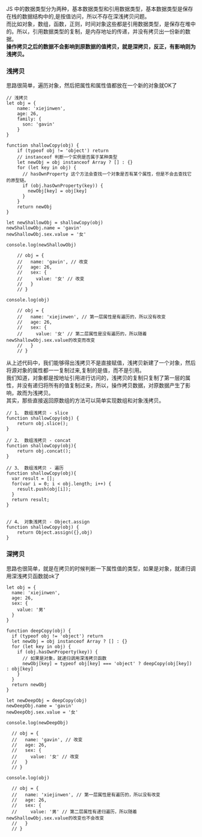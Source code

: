 JS 中的数据类型分为两种，基本数据类型和引用数据类型，基本数据类型是保存在栈的数据结构中的,是按值访问，所以不存在深浅拷贝问题。<br>
而比如对象，数组，函数，正则，时间对象这些都是引用数据类型，是保存在堆中的。所以，引用数据类型的复制，是内存地址的传递，并没有拷贝出一份新的数据。<br>
**操作拷贝之后的数据不会影响到原数据的值拷贝，就是深拷贝，反正，有影响则为浅拷贝。**

### 浅拷贝
思路很简单，遍历对象，然后把属性和属性值都放在一个新的对象就OK了<br>
	
	// 浅拷贝
	let obj = {
		name: 'xiejinwen',
		age: 26,
		family: {
		  son: 'gavin'
		}
	}
	
	function shallowCopy(obj) {
		if (typeof obj != 'object') return
		// instanceof 判断一个实例是否属于某种类型
		let newObj = obj instanceof Array ? [] : {}
		for (let key in obj) {
		  // hasOwnProperty 这个方法会查找一个对象是否有某个属性，但是不会去查找它的原型链。
		  if (obj.hasOwnProperty(key)) {
		    newObj[key] = obj[key]
		  }
		}
		return newObj
	}

	let newShallowObj = shallowCopy(obj)
	newShallowObj.name = 'gavin'
	newShallowObj.sex.value = '女'

	console.log(newShallowObj)

		// obj = {
		//   name: 'gavin', // 改变
		//   age: 26,
		//   sex: {
		//     value: '女' // 改变
		//   }
		// }
	
	console.log(obj)

		// obj = {
		//   name: 'xiejinwen', // 第一层属性是有遍历的，所以没有改变
		//   age: 26,
		//   sex: {
		//     value: '女' // 第二层属性是没有遍历的，所以随着newShallowObj.sex.value的改变而改变
		//   }
		// }


从上述代码中，我们能够得出浅拷贝不是直接赋值，浅拷贝新建了一个对象，然后将源对象的属性都一一复制过来,复制的是值，而不是引用。<br>
我们知道，对象都是按地址引用进行访问的，浅拷贝的复制只复制了第一层的属性，并没有递归将所有的值复制过来，所以，操作拷贝数据，对原数据产生了影响，故而为浅拷贝。<br>
其实，那些直接返回原数组的方法可以简单实现数组和对象浅拷贝。<br>

	// 1、 数组浅拷贝 - slice
	function shallowCopy(obj) {
	    return obj.slice();
	}
	
	// 2、 数组浅拷贝 - concat
	function shallowCopy(obj){
	    return obj.concat();
	}
	
	// 3、 数组浅拷贝 - 遍历
	function shallowCopy(obj){
	  var result = [];
	  for(var i = 0; i < obj.length; i++) {
	    result.push(obj[i]);
	  }
	  return result;
	}
	
	
	// 4、 对象浅拷贝 - Object.assign
	function shallowCopy(obj) {
	    return Object.assign({},obj)
	}


### 深拷贝
思路也很简单，就是在拷贝的时候判断一下属性值的类型，如果是对象，就递归调用深浅拷贝函数就ok了<br>

	let obj = {
	  name: 'xiejinwen',
	  age: 26,
	  sex: {
	    value: '男'
	  }
	}
	
	function deepCopy(obj) {
	  if (typeof obj != 'object') return
	  let newObj = obj instanceof Array ? [] : {}
	  for (let key in obj) {
	    if (obj.hasOwnProperty(key)) {
		  // 如果是对象，就递归调用深浅拷贝函数	
	      newObj[key] = typeof obj[key] === 'object' ? deepCopy(obj[key]) : obj[key]
	    }
	  }
	  return newObj
	}
	
	let newDeepObj = deepCopy(obj)
	newDeepObj.name = 'gavin'
	newDeepObj.sex.value = '女'
	
	console.log(newDeepObj)
	
	  // obj = {
	  //   name: 'gavin', // 改变
	  //   age: 26,
	  //   sex: {
	  //     value: '女' // 改变
	  //   }
	  // }
	
	console.log(obj)
	
	  // obj = {
	  //   name: 'xiejinwen', // 第一层属性是有遍历的，所以没有改变
	  //   age: 26,
	  //   sex: {
	  //     value: '男' // 第二层属性有递归遍历，所以随着newShallowObj.sex.value的改变也不会改变
	  //   }
	  // }